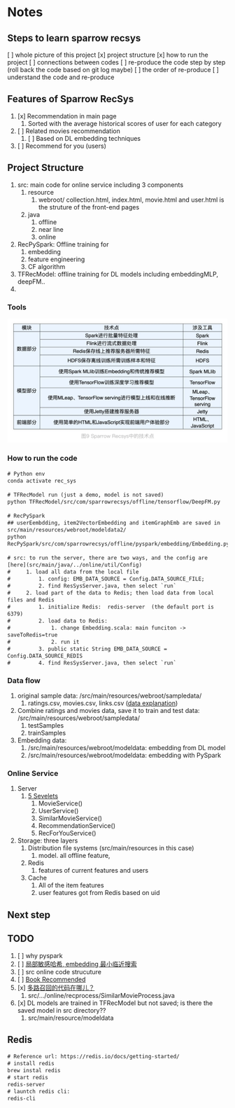 # Notes


## Steps to learn sparrow recsys

[ ] whole picture of this project
    [x] project structure
    [x] how to run the project
    [ ] connections between codes 
[ ] re-produce the code step by step (roll back the code based on git log maybe)
    [ ] the order of re-produce
    [ ] understand the code and re-produce


## Features of Sparrow RecSys

1. [x] Recommendation in main page
   1. Sorted with the average historical scores of user for each category 
2. [ ] Related movies recommendation
   1. [ ] Based on DL embedding techniques
3. [ ] Recommend for you (users)


## Project Structure

1. src: main code for online service including 3 components
   1. resource
      1. webroot/  collection.html, index.html, movie.html and user.html is the struture of the front-end pages
   2. java
      1. offline
      2. near line
      3. online
2. RecPySpark: Offline training for 
   1. embedding 
   2. feature engineering
   3. CF algorithm
3. TFRecModel: offline training for DL models including embeddingMLP, deepFM..
4. 


### Tools

![Tools](img/tools.png)


### How to run the code

```shell
# Python env
conda activate rec_sys

# TFRecModel run (just a demo, model is not saved)
python TFRecModel/src/com/sparrowrecsys/offline/tensorflow/DeepFM.py 

# RecPySpark 
## userEembdding, item2VectorEmbedding and itemGraphEmb are saved in src/main/resources/webroot/modeldata2/
python RecPySpark/src/com/sparrowrecsys/offline/pyspark/embedding/Embedding.py

# src: to run the server, there are two ways, and the config are [here](src/main/java/../online/util/Config) 
#     1. load all data from the local file 
#         1. config: EMB_DATA_SOURCE = Config.DATA_SOURCE_FILE;
#         2. find ResSysServer.java, then select `run`
#     2. load part of the data to Redis; then load data from local files and Redis
#         1. initialize Redis:  redis-server  (the default port is 6379)
#         2. load data to Redis: 
#             1. change Embedding.scala: main funciton -> saveToRedis=true
#             2. run it
#         3. public static String EMB_DATA_SOURCE = Config.DATA_SOURCE_REDIS
#         4. find ResSysServer.java, then select `run`
```

### Data flow 

1. original sample data: /src/main/resources/webroot/sampledata/ 
   1. ratings.csv, movies.csv, links.csv ([data explanation](https://time.geekbang.org/column/article/288943))
2. Combine ratings and movies data, save it to train and test data: /src/main/resources/webroot/sampledata/
   1. testSamples 
   2. trainSamples
3. Embedding data: 
   1. /src/main/resources/webroot/modeldata: embedding from DL model
   2. /src/main/resources/webroot/modeldata: embedding with PySpark


### Online Service

1. Server
   1. [5 Sevelets](../src/main/java/com/sparrowrecsys/online/RecSysServer.java)
      1. MovieService()
      2. UserService()
      3. SimilarMovieService()
      4. RecommendationService()
      5. RecForYouService()
2. Storage: three layers
   1. Distribution file systems (src/main/resources in this case)
      1. model. all offline feature,
   2. Redis
      1. features of current features and users
   3. Cache
      1. All of the item features
      2. user features got from Redis based on uid 


   
## Next step

## TODO 

1. [ ] why pyspark
2. [ ] [局部敏感哈希, embedding 最小临近搜索](https://time.geekbang.org/column/article/301739)
3. [ ] src online code strucuture
4. [ ] [Book Recommended](https://time.geekbang.org/column/article/292682)
5. [x] [多路召回的代码在哪儿？](https://time.geekbang.org/column/article/299494)
   1. src/.../online/recprocess/SimilarMovieProcess.java
6. [x] DL models are trained in TFRecModel but not saved; is there the saved model in src directory??
   1. src/main/resource/modeldata


## Redis

```shell
# Reference url: https://redis.io/docs/getting-started/
# install redis 
brew instal redis
# start redis 
redis-server
# launtch redis cli: 
redis-cli

```

